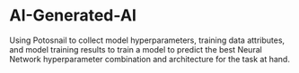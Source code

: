 # AI-Generated-AI
Using Potosnail to collect model hyperparameters, training data attributes, and model training results to train a model to predict the best Neural Network hyperparameter combination and architecture for the task at hand.
